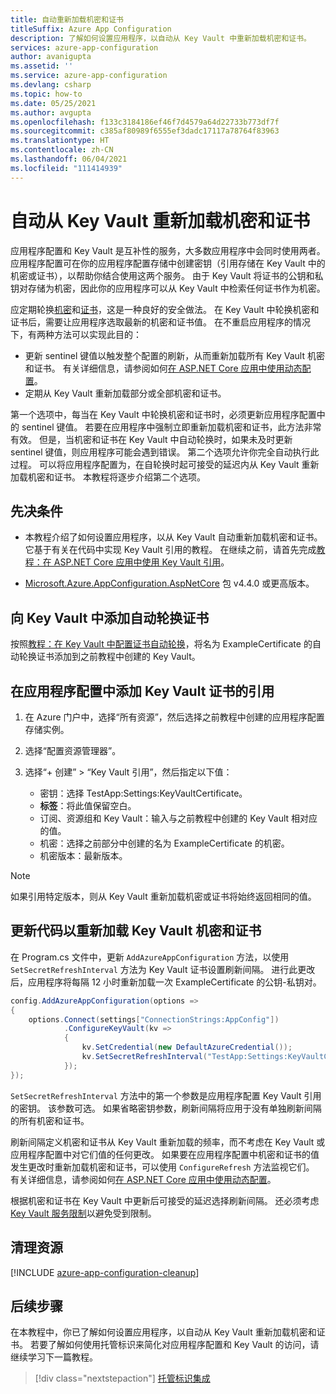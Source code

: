 ```yaml
---
title: 自动重新加载机密和证书
titleSuffix: Azure App Configuration
description: 了解如何设置应用程序，以自动从 Key Vault 中重新加载机密和证书。
services: azure-app-configuration
author: avanigupta
ms.assetid: ''
ms.service: azure-app-configuration
ms.devlang: csharp
ms.topic: how-to
ms.date: 05/25/2021
ms.author: avgupta
ms.openlocfilehash: f133c3184186ef46f7d4579a64d22733b773df7f
ms.sourcegitcommit: c385af80989f6555ef3dadc17117a78764f83963
ms.translationtype: HT
ms.contentlocale: zh-CN
ms.lasthandoff: 06/04/2021
ms.locfileid: "111414939"
---
```

# <a name="reload-secrets-and-certificates-from-key-vault-automatically"></a>自动从 Key Vault 重新加载机密和证书

应用程序配置和 Key Vault 是互补性的服务，大多数应用程序中会同时使用两者。 应用程序配置可在你的应用程序配置存储中创建密钥（引用存储在 Key Vault 中的机密或证书），以帮助你结合使用这两个服务。 由于 Key Vault 将证书的公钥和私钥对存储为机密，因此你的应用程序可以从 Key Vault 中检索任何证书作为机密。

应定期轮换[机密](../key-vault/secrets/tutorial-rotation.md)和[证书](../key-vault/certificates/tutorial-rotate-certificates.md)，这是一种良好的安全做法。 在 Key Vault 中轮换机密和证书后，需要让应用程序选取最新的机密和证书值。 在不重启应用程序的情况下，有两种方法可以实现此目的：
- 更新 sentinel 键值以触发整个配置的刷新，从而重新加载所有 Key Vault 机密和证书。 有关详细信息，请参阅如何[在 ASP.NET Core 应用中使用动态配置](./enable-dynamic-configuration-aspnet-core.md)。
- 定期从 Key Vault 重新加载部分或全部机密和证书。

第一个选项中，每当在 Key Vault 中轮换机密和证书时，必须更新应用程序配置中的 sentinel 键值。 若要在应用程序中强制立即重新加载机密和证书，此方法非常有效。 但是，当机密和证书在 Key Vault 中自动轮换时，如果未及时更新 sentinel 键值，则应用程序可能会遇到错误。 第二个选项允许你完全自动执行此过程。 可以将应用程序配置为，在自轮换时起可接受的延迟内从 Key Vault 重新加载机密和证书。 本教程将逐步介绍第二个选项。


## <a name="prerequisites"></a>先决条件

- 本教程介绍了如何设置应用程序，以从 Key Vault 自动重新加载机密和证书。 它基于有关在代码中实现 Key Vault 引用的教程。 在继续之前，请首先完成[教程：在 ASP.NET Core 应用中使用 Key Vault 引用](./use-key-vault-references-dotnet-core.md)。

- [Microsoft.Azure.AppConfiguration.AspNetCore](https://www.nuget.org/packages/Microsoft.Azure.AppConfiguration.AspNetCore) 包 v4.4.0 或更高版本。


## <a name="add-an-auto-rotating-certificate-to-key-vault"></a>向 Key Vault 中添加自动轮换证书

 按照[教程：在 Key Vault 中配置证书自动轮换](../key-vault/certificates/tutorial-rotate-certificates.md)，将名为 ExampleCertificate 的自动轮换证书添加到之前教程中创建的 Key Vault。


## <a name="add-a-reference-to-the-key-vault-certificate-in-app-configuration"></a>在应用程序配置中添加 Key Vault 证书的引用

1. 在 Azure 门户中，选择“所有资源”，然后选择之前教程中创建的应用程序配置存储实例。

1. 选择“配置资源管理器”。 

1. 选择“+ 创建” > “Key Vault 引用”，然后指定以下值：  
    - 密钥：选择 TestApp:Settings:KeyVaultCertificate。 
    - **标签**：将此值保留空白。
    - 订阅、资源组和 Key Vault：输入与之前教程中创建的 Key Vault 相对应的值。  
    - 机密：选择之前部分中创建的名为 ExampleCertificate 的机密。 
    - 机密版本：最新版本。 

> [!Note]
> 如果引用特定版本，则从 Key Vault 重新加载机密或证书将始终返回相同的值。


## <a name="update-code-to-reload-key-vault-secrets-and-certificates"></a>更新代码以重新加载 Key Vault 机密和证书

在 Program.cs 文件中，更新 `AddAzureAppConfiguration` 方法，以使用 `SetSecretRefreshInterval` 方法为 Key Vault 证书设置刷新间隔。 进行此更改后，应用程序将每隔 12 小时重新加载一次 ExampleCertificate 的公钥-私钥对。

```csharp
config.AddAzureAppConfiguration(options =>
{
    options.Connect(settings["ConnectionStrings:AppConfig"])
            .ConfigureKeyVault(kv =>
            {
                kv.SetCredential(new DefaultAzureCredential());
                kv.SetSecretRefreshInterval("TestApp:Settings:KeyVaultCertificate", TimeSpan.FromHours(12));
            });
});
```

`SetSecretRefreshInterval` 方法中的第一个参数是应用程序配置 Key Vault 引用的密钥。 该参数可选。 如果省略密钥参数，刷新间隔将应用于没有单独刷新间隔的所有机密和证书。

刷新间隔定义机密和证书从 Key Vault 重新加载的频率，而不考虑在 Key Vault 或应用程序配置中对它们值的任何更改。 如果要在应用程序配置中机密和证书的值发生更改时重新加载机密和证书，可以使用 `ConfigureRefresh` 方法监视它们。 有关详细信息，请参阅如何[在 ASP.NET Core 应用中使用动态配置](./enable-dynamic-configuration-aspnet-core.md)。

根据机密和证书在 Key Vault 中更新后可接受的延迟选择刷新间隔。 还必须考虑 [Key Vault 服务限制](../key-vault/general/service-limits.md)以避免受到限制。


## <a name="clean-up-resources"></a>清理资源

[!INCLUDE [azure-app-configuration-cleanup](../../includes/azure-app-configuration-cleanup.md)]


## <a name="next-steps"></a>后续步骤

在本教程中，你已了解如何设置应用程序，以自动从 Key Vault 重新加载机密和证书。 若要了解如何使用托管标识来简化对应用程序配置和 Key Vault 的访问，请继续学习下一篇教程。

> [!div class="nextstepaction"]
> [托管标识集成](./howto-integrate-azure-managed-service-identity.md)
